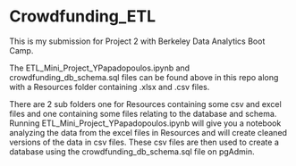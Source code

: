 # Crowdfunding_ETL

This is my submission for Project 2 with Berkeley Data Analytics Boot Camp.

The ETL_Mini_Project_YPapadopoulos.ipynb and crowdfunding_db_schema.sql files can be found above in this repo along with a Resources folder containing .xlsx and .csv files.

There are 2 sub folders one for Resources containing some csv and excel files and one containing some files relating to the database and schema. Running ETL_Mini_Project_YPapadopoulos.ipynb will give you a notebook analyzing the data from the excel files in Resources and will create cleaned versions of the data in csv files. These csv files are then used to create a database using the crowdfunding_db_schema.sql file on pgAdmin.
